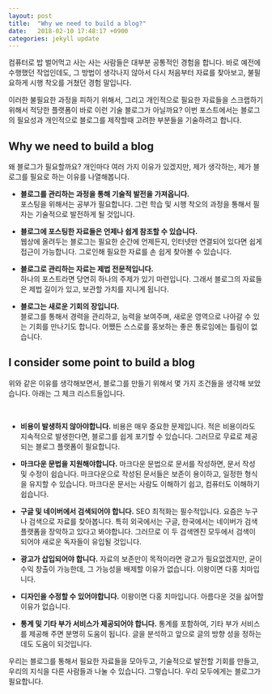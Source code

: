 ```yaml
---
layout: post
title:  "Why we need to build a blog?"
date:   2018-02-10 17:48:17 +0900
categories: jekyll update
---
```

컴퓨터로 밥 벌어먹고 사는 사는 사람들은 대부분 공통적인 경험을 합니다. 
바로 예전에 수행했던 작업인데도, 그 방법이 생각나지 않아서 다시 처음부터 자료를 찾아보고,﻿ 불필요하게 시행 착오를 거쳤던 경험 말입니다.

﻿이러한 불필요한 과정을 피하기 위해서, 그리고 개인적으로 필요한 자료들을 스크랩하기 위해서 적당한 플랫폼이 바로 이런 기술 블로그가 아닐까요? 
이번 포스트에서는 블로그의 필요성과 개인적으로 블로그를 제작할때 고려한 부분들을 기술하려고 합니다.

Why we need to build a blog
---

왜 블로그가 필요할까요? 개인마다 여러 가지 이유가 있겠지만, 제가 생각하는, 제가 블로그를 필요로 하는 이유를 나열해봅니다.

+ **블로그를 관리하는 과정을 통해 기술적 발전을 가져옵니다.**   
포스팅을 위해서는 공부가 필요합니다.
﻿그런 학습 및 시행 착오의 과정을 통해서 필자는 기술적으로 발전하게 될 것입니다.

+ **블로그에 포스팅한 자료들은 언제나 쉽게 참조할 수 있습니다.**   
웹상에 올려두는 블로그는 필요한 순간에 언제든지,  인터넷만 연결되어 있다면 쉽게 접근이 가능합니다. 
그로인해 필요한 자료를 손 쉽게 찾아볼 수 있습니다.

+ **블로그로 관리하는 자료는 제법 전문적입니다.**   
﻿하나의 포스트라면 당연히 하나의 주제가 있기 마련입니다.
그래서 블로그의 자료들은 제법 길이가 있고, 보관할 가치를 지니게 됩니다.

+ **블로그는 새로운 기회의 장입니다.**   
블로그를 통해서 경력을 관리하고, 능력을 보여주며, 새로운 영역으로 나아갈 수 있는 기회를 만나기도 합니다. 
﻿어쨌든 스스로를 홍보하는 좋은 통로임에는 틀림이 없습니다.

I consider some point to build a blog
---

위와 같은 이유를 생각해보면서, 블로그를 만들기 위해서 몇 가지 조건들을 생각해 보았습니다. 
아래는 그 체크 리스트들입니다.

﻿
+ **비용이 발생하지 않아야합니다.**
비용은 매우 중요한 문제입니다. 
적은 비용이라도 지속적으로 발생한다면, 블로그를 쉽게 포기할 수 있습니다. 
그러므로 무료로 제공되는 블로그 플랫폼이 필요합니다.

+ **마크다운 문법을 지원해야합니다.**
마크다운 문법으로 문서를 작성하면, 문서 작성 및 수정이 쉽습니다. 
마크다운으로 작성된 문서들은 보존이 용이하고, 일정한 형식을 유지할 수 있습니다. 
마크다운 문서는 사람도 이해하기 쉽고, 컴퓨터도 이해하기 쉽습니다.


+ **구글 및 네이버에서 검색되어야 합니다.**
SEO 최적화는 필수적입니다. 요즘은 누구나 검색으로 자료를 찾아봅니다. 
특히 외국에서는 구글, 한국에서는 네이버가 검색 플랫폼을 장악하고 있다고 봐야합니다. 
그러므로 이 두 검색엔진 모두에서 검색이 되어야 새로운 독자들이 유입될 것입니다.

+ **광고가 삽입되어야 합니다.**
자료의 보존만이 목적이라면 광고가 필요없겠지만, 굳이 수익 창출이 가능한데, 그 가능성을 배제할 이유가 없습니다. 
이왕이면 다홍 치마입니다.

+ **﻿디자인을 수정할 수 있어야합니다.**
이왕이면 다홍 치마입니다. 아름다운 것을 싫어할 이유가 없습니다.

+ **통계 및 기타 부가 서비스가 제공되어야 합니다.**
통계를 포함하여, 기타 부가 서비스를 제공해 주면 분명히 도움이 됩니다. 
글을 분석하고 앞으로 글의 방향 성을 정하는데도 도움이 되것입니다.

우리는 블로그를 통해서 필요한 자료들을 모아두고, 기술적으로 발전할 기회를 만들고, 우리의 지식을 다른 사람들과 나눌 수 있습니다. 그렇습니다. 우리 모두에게는 블로그가 필요합니다.

﻿